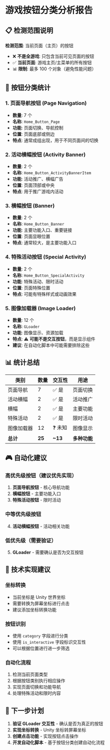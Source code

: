 # 游戏按钮分类分析报告

## 📋 检测范围说明

**检测范围**: 当前页面（主页）的按钮
- ❌ **不是全游戏**: 只包含当前可见页面的按钮
- ✅ **当前页面**: 游戏主页/主菜单的所有按钮
- 📊 **限制**: 最多 100 个对象（避免性能问题）

## 🎯 按钮分类统计

### 1. 页面导航按钮 (Page Navigation)
- **数量**: 7 个
- **名称**: `Home_Button_Page`
- **功能**: 页面切换、导航控制
- **位置**: 页面底部或侧边
- **特点**: 通常成组出现，用于不同页面间的切换

### 2. 活动横幅按钮 (Activity Banner)
- **数量**: 2 个
- **名称**: `Home_Button_ActivityBannerItem`
- **功能**: 活动推广、横幅广告
- **位置**: 页面顶部或中央
- **特点**: 用于推广游戏内活动

### 3. 横幅按钮 (Banner)
- **数量**: 2 个
- **名称**: `Home_Button_Banner`
- **功能**: 主要功能入口、重要链接
- **位置**: 页面显眼位置
- **特点**: 通常较大，是主要功能入口

### 4. 特殊活动按钮 (Special Activity)
- **数量**: 2 个
- **名称**: `Home_Button_SpecialActivity`
- **功能**: 特殊活动、限时活动
- **位置**: 页面特殊位置
- **特点**: 可能有特殊样式或动画效果

### 5. 图像加载器 (Image Loader)
- **数量**: 12 个
- **名称**: `GLoader`
- **功能**: 图像显示、资源加载
- **特点**: ⚠️ **可能不是交互按钮**，而是显示组件
- **建议**: 在自动化脚本中可能需要排除这些

## 📊 统计总结

| 类别 | 数量 | 交互性 | 用途 |
|------|------|--------|------|
| 页面导航 | 7 | ✅ 是 | 页面切换 |
| 活动横幅 | 2 | ✅ 是 | 活动推广 |
| 横幅 | 2 | ✅ 是 | 主要功能 |
| 特殊活动 | 2 | ✅ 是 | 限时活动 |
| 图像加载器 | 12 | ❓ 未知 | 图像显示 |
| **总计** | **25** | **~13** | **多种功能** |

## 🎮 自动化建议

### 高优先级按钮（建议优先实现）
1. **页面导航按钮** - 核心导航功能
2. **横幅按钮** - 主要功能入口
3. **特殊活动按钮** - 限时活动

### 中等优先级按钮
4. **活动横幅按钮** - 活动相关功能

### 低优先级（需要验证）
5. **GLoader** - 需要确认是否为交互按钮

## 🔧 技术实现建议

### 坐标转换
- 当前坐标是 Unity 世界坐标
- 需要转换为屏幕坐标进行点击
- 建议添加坐标转换功能

### 按钮识别
- 使用 `category` 字段进行分类
- 使用 `is_interactive` 字段标识交互性
- 可以根据位置进行进一步筛选

### 自动化流程
1. 检测当前页面类型
2. 根据按钮类别执行相应操作
3. 实现页面切换和功能导航
4. 处理特殊活动和限时内容

## 📝 下一步计划

1. **验证 GLoader 交互性** - 确认是否为真正的按钮
2. **实现坐标转换** - Unity 坐标转屏幕坐标
3. **创建点击功能** - 实现按钮点击操作
4. **开发自动化脚本** - 基于按钮分类创建自动化流程
